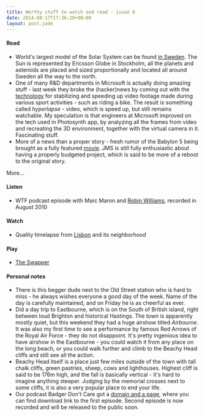 ```yaml
---
title: Worthy stuff to watch and read - issue 6
date: 2014-08-17T17:36:28+00:00
layout: post.jade
---
```


#### Read

* World's largest model of the Solar System can be found [in Sweden](https://en.wikipedia.org/wiki/Sweden_Solar_System). The Sun is represented by Ericsson Globe in Stockholm, all the planets and asteroids are placed and sized proportionally and located all around Sweden all the way to the north.
* One of many R&D departments in Microsoft is actually doing amazing stuff - last week they broke the (hacker)news by coming out with the [technology](http://research.microsoft.com/en-us/um/redmond/projects/hyperlapse/) for stabilizing and speeding up video footage made during various sport activities - such as riding a bike. The result is something called *hyperlapse* - video, which is speed up, but still remains watchable. My speculation is that engineers at Microsoft improved on the tech used in Photosynth app, by analyzing all the frames from video and recreating the 3D environment, together with the virtual camera in it. Fascinating stuff.
* More of a news than a proper story - fresh rumor of the Babylon 5 being brought as a fully featured [movie](http://io9.com/babylon-5-could-soon-be-rebooted-as-a-feature-film-1619026279). JMS is still fully enthusiastic about having a properly budgeted project, which is said to be more of a reboot to the original story.

More...

#### Listen

* WTF podcast episode with Marc Maron and [Robin Williams](http://www.wtfpod.com/podcast/episodes/remembering_robin_williams), recorded in August 2010

#### Watch

* Quality timelapse from [Lisbon](https://vimeo.com/103266746) and its neighborhood

#### Play

* [The Swapper](http://facepalmgames.com/the-swapper/)

#### Personal notes

* There is this begger dude next to the Old Street station who is hard to miss - he always wishes everyone a good day of the week. Name of the day is carefully maintained, and on Friday he is as cheerful as ever.
* Did a day trip to Eastbourne, which is on the South of British island, right between loud Brighton and historical Hastings. The town is apparently mostly quiet, but this weekend they had a huge airshow titled *Airbourne*. It was also my first time to see a performance by famous Red Arrows of the Royal Air Force - they do not disappoint. It's pretty ingenious idea to have airshow in the Eastbourne - you could watch it from any place on the long beach, or you could walk further and climb to the Beachy Head cliffs and still see all the action.
* Beachy Head itself is a place just few miles outside of the town with tall chalk cliffs, green pastries, sheep, cows and lighthouses. Highest cliff is said to be 176m high, and the fall is basically vertical - it's hard to imagine anything steeper. Judging by the memorial crosses next to some cliffs, it is also a very popular place to end your life.
* Our podcast Badger Don't Care got a [domain and a page](http://radiobadger.com), where you can find download link to the first episode. Second episode is now recorded and will be released to the public soon.
